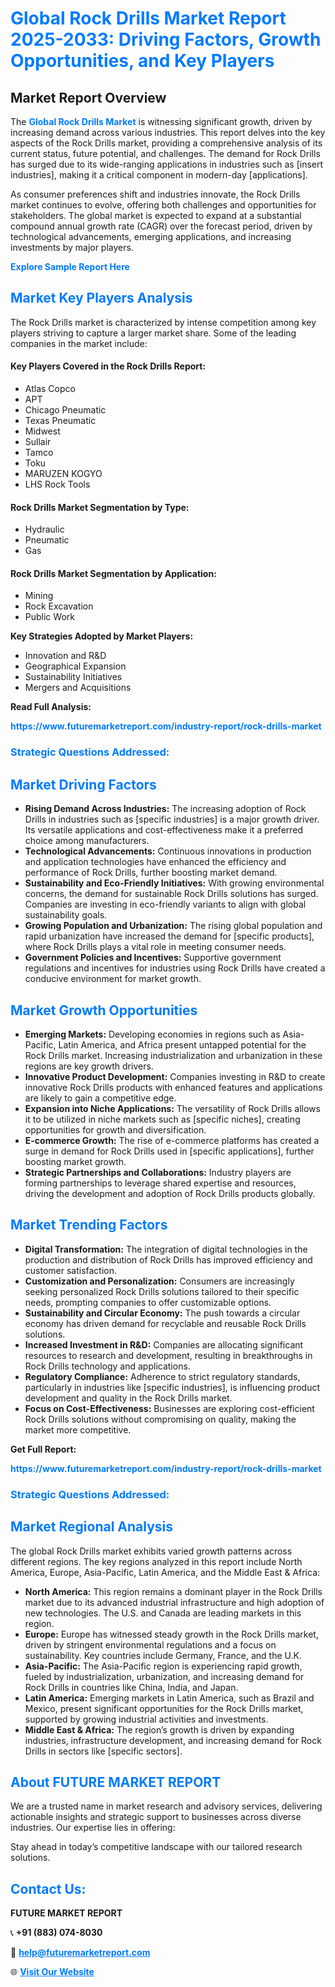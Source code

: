 <h1 style="color: #007BFF;">Global Rock Drills Market Report 2025-2033: Driving Factors, Growth Opportunities, and Key Players</h1>

<section id="overview">
<h2>Market Report Overview</h2>
<p>The <a href="https://www.futuremarketreport.com/industry-report/rock-drills-market" style="color: #007BFF; text-decoration: none;"><strong>Global Rock Drills Market</strong></a> is witnessing significant growth, driven by increasing demand across various industries. This report delves into the key aspects of the Rock Drills market, providing a comprehensive analysis of its current status, future potential, and challenges. The demand for Rock Drills has surged due to its wide-ranging applications in industries such as [insert industries], making it a critical component in modern-day [applications].</p>
<p>As consumer preferences shift and industries innovate, the Rock Drills market continues to evolve, offering both challenges and opportunities for stakeholders. The global market is expected to expand at a substantial compound annual growth rate (CAGR) over the forecast period, driven by technological advancements, emerging applications, and increasing investments by major players.</p>
</section>

<section id="overview">
<p><a href="https://www.futuremarketreport.com/request-sample/reportId=42819" style="color: #007BFF; text-decoration: none;"><strong>Explore Sample Report Here</strong></a></p>
</section>

<section id="key-players">
<h2 style="color: #007BFF;">Market Key Players Analysis</h2>
<p>The Rock Drills market is characterized by intense competition among key players striving to capture a larger market share. Some of the leading companies in the market include:</p>
<h4>Key Players Covered in the Rock Drills Report:</h4>
<ul><li>Atlas Copco</li><li>APT</li><li>Chicago Pneumatic</li><li>Texas Pneumatic</li><li>Midwest</li><li>Sullair</li><li>Tamco</li><li>Toku</li><li>MARUZEN KOGYO</li><li>LHS Rock Tools</li></ul>
<h4>Rock Drills Market Segmentation by Type:</h4>
<ul><li>Hydraulic</li><li>Pneumatic</li><li>Gas</li></ul>

<h4>Rock Drills Market Segmentation by Application:</h4>
<ul><li>Mining</li><li>Rock Excavation</li><li>Public Work</li></ul>
<p><strong>Key Strategies Adopted by Market Players:</strong></p>
<ul>
<li>Innovation and R&D</li>
<li>Geographical Expansion</li>
<li>Sustainability Initiatives</li>
<li>Mergers and Acquisitions</li>
</ul>
</section>

<section>
<p><strong>Read Full Analysis: </strong></p><a href="https://www.futuremarketreport.com/industry-report/rock-drills-market" style="color: #007BFF; text-decoration: none;"><strong>https://www.futuremarketreport.com/industry-report/rock-drills-market</strong></a>
<h3 style="color: #007BFF;">Strategic Questions Addressed:</h3>
</section>

<section id="driving-factors">
<h2 style="color: #007BFF;">Market Driving Factors</h2>
<ul>
<li><strong>Rising Demand Across Industries:</strong> The increasing adoption of Rock Drills in industries such as [specific industries] is a major growth driver. Its versatile applications and cost-effectiveness make it a preferred choice among manufacturers.</li>
<li><strong>Technological Advancements:</strong> Continuous innovations in production and application technologies have enhanced the efficiency and performance of Rock Drills, further boosting market demand.</li>
<li><strong>Sustainability and Eco-Friendly Initiatives:</strong> With growing environmental concerns, the demand for sustainable Rock Drills solutions has surged. Companies are investing in eco-friendly variants to align with global sustainability goals.</li>
<li><strong>Growing Population and Urbanization:</strong> The rising global population and rapid urbanization have increased the demand for [specific products], where Rock Drills plays a vital role in meeting consumer needs.</li>
<li><strong>Government Policies and Incentives:</strong> Supportive government regulations and incentives for industries using Rock Drills have created a conducive environment for market growth.</li>
</ul>
</section>

<section id="growth-opportunities">
<h2 style="color: #007BFF;">Market Growth Opportunities</h2>
<ul>
<li><strong>Emerging Markets:</strong> Developing economies in regions such as Asia-Pacific, Latin America, and Africa present untapped potential for the Rock Drills market. Increasing industrialization and urbanization in these regions are key growth drivers.</li>
<li><strong>Innovative Product Development:</strong> Companies investing in R&D to create innovative Rock Drills products with enhanced features and applications are likely to gain a competitive edge.</li>
<li><strong>Expansion into Niche Applications:</strong> The versatility of Rock Drills allows it to be utilized in niche markets such as [specific niches], creating opportunities for growth and diversification.</li>
<li><strong>E-commerce Growth:</strong> The rise of e-commerce platforms has created a surge in demand for Rock Drills used in [specific applications], further boosting market growth.</li>
<li><strong>Strategic Partnerships and Collaborations:</strong> Industry players are forming partnerships to leverage shared expertise and resources, driving the development and adoption of Rock Drills products globally.</li>
</ul>
</section>

<section id="trending-factors">
<h2 style="color: #007BFF;">Market Trending Factors</h2>
<ul>
<li><strong>Digital Transformation:</strong> The integration of digital technologies in the production and distribution of Rock Drills has improved efficiency and customer satisfaction.</li>
<li><strong>Customization and Personalization:</strong> Consumers are increasingly seeking personalized Rock Drills solutions tailored to their specific needs, prompting companies to offer customizable options.</li>
<li><strong>Sustainability and Circular Economy:</strong> The push towards a circular economy has driven demand for recyclable and reusable Rock Drills solutions.</li>
<li><strong>Increased Investment in R&D:</strong> Companies are allocating significant resources to research and development, resulting in breakthroughs in Rock Drills technology and applications.</li>
<li><strong>Regulatory Compliance:</strong> Adherence to strict regulatory standards, particularly in industries like [specific industries], is influencing product development and quality in the Rock Drills market.</li>
<li><strong>Focus on Cost-Effectiveness:</strong> Businesses are exploring cost-efficient Rock Drills solutions without compromising on quality, making the market more competitive.</li>
</ul>
</section>

<section>
<p><strong>Get Full Report: </strong></p><a href="https://www.futuremarketreport.com/industry-report/rock-drills-market" style="color: #007BFF; text-decoration: none;"><strong>https://www.futuremarketreport.com/industry-report/rock-drills-market</strong></a>
<h3 style="color: #007BFF;">Strategic Questions Addressed:</h3>
</section>


<section id="regional-analysis">
<h2 style="color: #007BFF;">Market Regional Analysis</h2>
<p>The global Rock Drills market exhibits varied growth patterns across different regions. The key regions analyzed in this report include North America, Europe, Asia-Pacific, Latin America, and the Middle East & Africa:</p>
<ul>
<li><strong>North America:</strong> This region remains a dominant player in the Rock Drills market due to its advanced industrial infrastructure and high adoption of new technologies. The U.S. and Canada are leading markets in this region.</li>
<li><strong>Europe:</strong> Europe has witnessed steady growth in the Rock Drills market, driven by stringent environmental regulations and a focus on sustainability. Key countries include Germany, France, and the U.K.</li>
<li><strong>Asia-Pacific:</strong> The Asia-Pacific region is experiencing rapid growth, fueled by industrialization, urbanization, and increasing demand for Rock Drills in countries like China, India, and Japan.</li>
<li><strong>Latin America:</strong> Emerging markets in Latin America, such as Brazil and Mexico, present significant opportunities for the Rock Drills market, supported by growing industrial activities and investments.</li>
<li><strong>Middle East & Africa:</strong> The region’s growth is driven by expanding industries, infrastructure development, and increasing demand for Rock Drills in sectors like [specific sectors].</li>
</ul>
</section>

<footer>
<h2 style="color: #007BFF;">About FUTURE MARKET REPORT</h2>
<p>We are a trusted name in market research and advisory services, delivering actionable insights and strategic support to businesses across diverse industries. Our expertise lies in offering:</p>

<p>Stay ahead in today’s competitive landscape with our tailored research solutions.</p>

<h2 style="color: #007BFF;">Contact Us:</h2>
<p><strong>FUTURE MARKET REPORT</strong></p>
<p>📞 <strong>+91 (883) 074-8030</strong></p>
<p>📧 <strong><a href="mailto:help@futuremarketreport.com" style="color: #007BFF;">help@futuremarketreport.com</a></strong></p>
<p>🌐 <strong><a href="https://www.futuremarketreport.com/" style="color: #007BFF;">Visit Our Website</a></strong></p>
</footer>